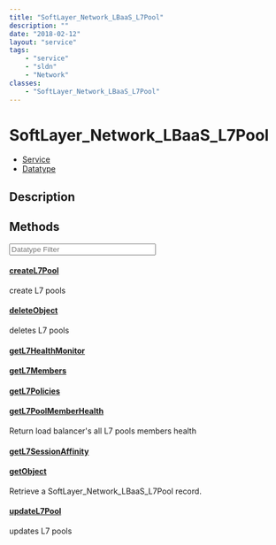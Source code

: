 ```yaml
---
title: "SoftLayer_Network_LBaaS_L7Pool"
description: ""
date: "2018-02-12"
layout: "service"
tags:
    - "service"
    - "sldn"
    - "Network"
classes:
    - "SoftLayer_Network_LBaaS_L7Pool"
---
```

# SoftLayer_Network_LBaaS_L7Pool
<div id='service-datatype'>
    <ul id='sldn-reference-tabs'>
    <li id='service'> <a href='/reference/services/SoftLayer_Network_LBaaS_L7Pool' >Service</a></li>    <li id='datatype'> <a href='/reference/datatypes/SoftLayer_Network_LBaaS_L7Pool' >Datatype</a></li>
    </ul>
</div>

## Description




        
<div id="properties" class="content service-content">

## Methods

<div class="view-filters">
    <div class="clearfix">
        <div class="search-input-box">
            <input placeholder="Datatype Filter" onkeyup="titleSearch(inputId='edit-combine', divId='method-div', elementClass='method-row')" 
                type="text" id="edit-combine" value="" size="30" maxlength="128" class="form-text">
        </div>
    </div>
</div>

#### [createL7Pool](/reference/services/SoftLayer_Network_LBaaS_L7Pool/createL7Pool)
create L7 pools

#### [deleteObject](/reference/services/SoftLayer_Network_LBaaS_L7Pool/deleteObject)
deletes L7 pools

#### [getL7HealthMonitor](/reference/services/SoftLayer_Network_LBaaS_L7Pool/getL7HealthMonitor)


#### [getL7Members](/reference/services/SoftLayer_Network_LBaaS_L7Pool/getL7Members)


#### [getL7Policies](/reference/services/SoftLayer_Network_LBaaS_L7Pool/getL7Policies)


#### [getL7PoolMemberHealth](/reference/services/SoftLayer_Network_LBaaS_L7Pool/getL7PoolMemberHealth)
Return load balancer's all L7 pools members health

#### [getL7SessionAffinity](/reference/services/SoftLayer_Network_LBaaS_L7Pool/getL7SessionAffinity)


#### [getObject](/reference/services/SoftLayer_Network_LBaaS_L7Pool/getObject)
Retrieve a SoftLayer_Network_LBaaS_L7Pool record.

#### [updateL7Pool](/reference/services/SoftLayer_Network_LBaaS_L7Pool/updateL7Pool)
updates L7 pools

</div>

